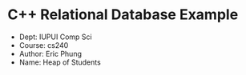 # C++ Relational Database Example

- Dept: IUPUI Comp Sci
- Course: cs240
- Author: Eric Phung
- Name: Heap of Students
